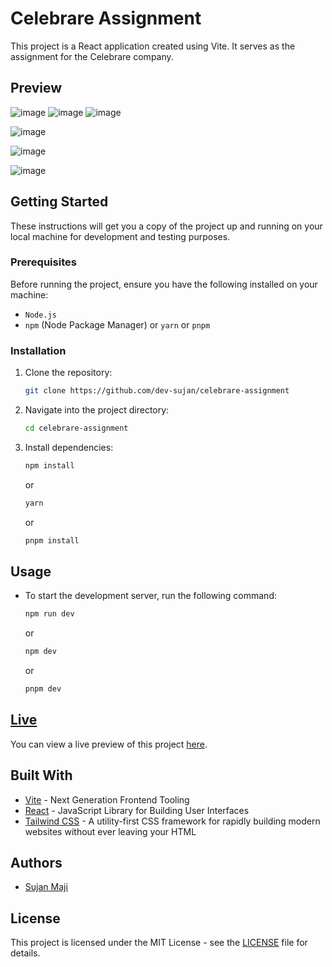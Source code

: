 # Celebrare Assignment

This project is a React application created using Vite. It serves as the assignment for the Celebrare company.

## Preview

![image](https://github.com/dev-sujan/celebrare-assignment/assets/121967553/8e4a13df-57be-4449-bef7-f70e3482baa1)
![image](https://github.com/dev-sujan/celebrare-assignment/assets/121967553/de90f7c5-8069-44f6-b62a-427cca4e3532)
![image](https://github.com/dev-sujan/celebrare-assignment/assets/121967553/c4242541-3945-49b2-bb1b-9539417b168a)

![image](https://github.com/dev-sujan/celebrare-assignment/assets/121967553/9085c2c9-259e-4fa8-a331-e6c6ec073bfe)

![image](https://github.com/dev-sujan/celebrare-assignment/assets/121967553/60b34181-dc6c-41e9-99da-1120c48997b9)

![image](https://github.com/dev-sujan/celebrare-assignment/assets/121967553/d95c4e61-4f6e-43c3-827a-71a67587907e)






## Getting Started

These instructions will get you a copy of the project up and running on your local machine for development and testing purposes.

### Prerequisites

Before running the project, ensure you have the following installed on your machine:

- `Node.js`
- `npm` (Node Package Manager) or `yarn` or `pnpm`

### Installation

1. Clone the repository:

   ```bash
   git clone https://github.com/dev-sujan/celebrare-assignment
   ```

2. Navigate into the project directory:

   ```bash
   cd celebrare-assignment
   ```

3. Install dependencies:
   ```bash
   npm install
   ```
   or
   ```bash
   yarn
   ```
   or
   ```bash
   pnpm install
   ```

## Usage

- To start the development server, run the following command:

  ```bash
  npm run dev
  ```

  or

  ```bash
  npm dev
  ```

  or

  ```bash
  pnpm dev
  ```

## [Live](https://celebrare-assignment-wheat.vercel.app/)

You can view a live preview of this project [here](https://celebrare-assignment-wheat.vercel.app/).

## Built With

- [Vite](https://vitejs.dev/) - Next Generation Frontend Tooling
- [React](https://reactjs.org/) - JavaScript Library for Building User Interfaces
- [Tailwind CSS](https://tailwindcss.com/) - A utility-first CSS framework for rapidly building modern websites without ever leaving your HTML

## Authors

- [Sujan Maji](https://github.com/your-username)

## License

This project is licensed under the MIT License - see the [LICENSE](LICENSE) file for details.
